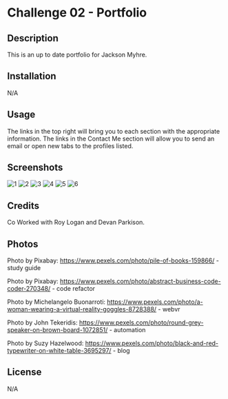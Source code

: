 # Challenge 02 - Portfolio

## Description

This is an up to date portfolio for Jackson Myhre. 

## Installation

N/A

## Usage

The links in the top right will bring you to each section with the appropriate information. The links in the Contact Me section will allow you to send an email or open new tabs to the profiles listed.

## Screenshots

![1](https://user-images.githubusercontent.com/73844213/187563556-22fa6025-cb3a-4713-8977-5693058a1043.png)
![2](https://user-images.githubusercontent.com/73844213/187563557-6ff9717b-12b3-4299-9c2c-3e69a77e71a2.png)
![3](https://user-images.githubusercontent.com/73844213/187563558-bc29427a-8b1d-4603-9e86-bdfdb928c9f5.png)
![4](https://user-images.githubusercontent.com/73844213/187563559-b19b2040-3b6f-4ca0-bf54-dbc976f856ad.png)
![5](https://user-images.githubusercontent.com/73844213/187563561-541f5876-c8c0-4010-bdac-408de1cc85d1.png)
![6](https://user-images.githubusercontent.com/73844213/187563562-969a7d48-9561-4c30-8371-e90c4729e393.png)

## Credits

Co Worked with Roy Logan and Devan Parkison.

Photos
-------
Photo by Pixabay: https://www.pexels.com/photo/pile-of-books-159866/ - study guide

Photo by Pixabay: https://www.pexels.com/photo/abstract-business-code-coder-270348/ - code refactor

Photo by Michelangelo Buonarroti: https://www.pexels.com/photo/a-woman-wearing-a-virtual-reality-goggles-8728388/ - webvr

Photo by John Tekeridis: https://www.pexels.com/photo/round-grey-speaker-on-brown-board-1072851/ - automation

Photo by Suzy Hazelwood: https://www.pexels.com/photo/black-and-red-typewriter-on-white-table-3695297/ - blog

## License

N/A